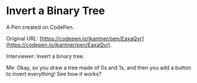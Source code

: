 # Invert a Binary Tree

A Pen created on CodePen.

Original URL: [https://codepen.io/jkantner/pen/EaxaQvr](https://codepen.io/jkantner/pen/EaxaQvr).

Interviewer: Invert a binary tree.

Me: Okay, so you draw a tree made of 0s and 1s, and then you add a button to invert everything! See how it works?
